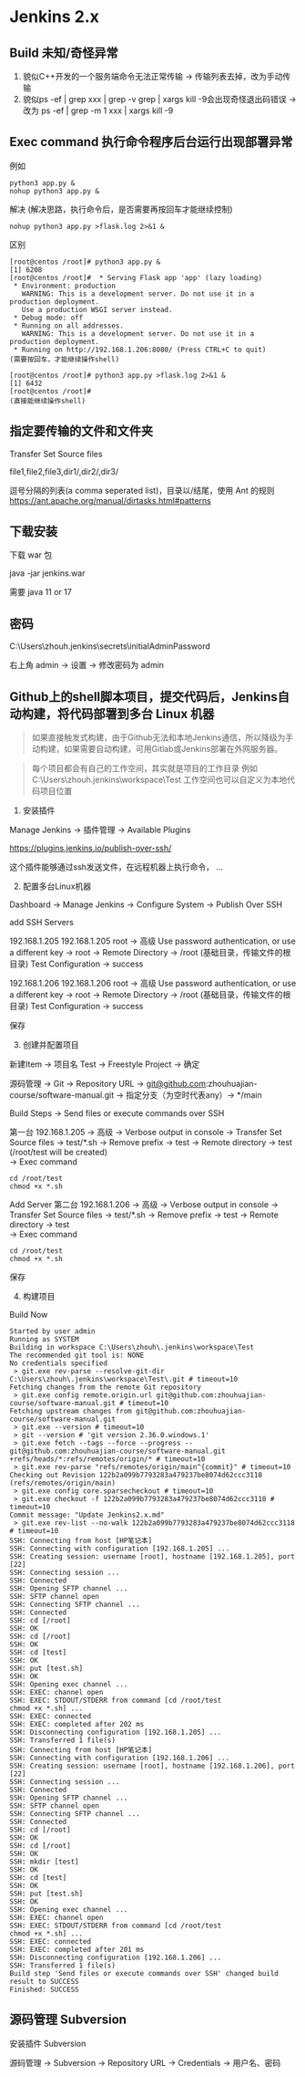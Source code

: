 # Jenkins 2.x

## Build 未知/奇怪异常

1. 貌似C++开发的一个服务端命令无法正常传输 -> 传输列表去掉，改为手动传输
2. 貌似ps -ef | grep xxx | grep -v grep | xargs kill -9会出现奇怪退出码错误 -> 改为 ps -ef | grep -m 1 xxx | xargs kill -9

## Exec command 执行命令程序后台运行出现部署异常

例如
```shell
python3 app.py &
nohup python3 app.py &
```

解决 (解决思路，执行命令后，是否需要再按回车才能继续控制)

```shell
nohup python3 app.py >flask.log 2>&1 &
```

区别

```shell
[root@centos /root]# python3 app.py &
[1] 6208
[root@centos /root]#  * Serving Flask app 'app' (lazy loading)
 * Environment: production
   WARNING: This is a development server. Do not use it in a production deployment.
   Use a production WSGI server instead.
 * Debug mode: off
 * Running on all addresses.
   WARNING: This is a development server. Do not use it in a production deployment.
 * Running on http://192.168.1.206:8080/ (Press CTRL+C to quit)
(需要按回车，才能继续操作shell)

[root@centos /root]# python3 app.py >flask.log 2>&1 &
[1] 6432
[root@centos /root]# 
(直接能继续操作shell)
```

## 指定要传输的文件和文件夹

Transfer Set Source files

file1,file2,file3,dir1/,dir2/,dir3/

逗号分隔的列表(a comma seperated list)，目录以/结尾，使用 Ant 的规则 https://ant.apache.org/manual/dirtasks.html#patterns

## 下载安装

下载 war 包

java -jar jenkins.war

需要 java 11 or 17

## 密码

C:\Users\zhouh\.jenkins\secrets\initialAdminPassword

右上角 admin -> 设置 -> 修改密码为 admin

## Github上的shell脚本项目，提交代码后，Jenkins自动构建，将代码部署到多台 Linux 机器

> 如果直接触发式构建，由于Github无法和本地Jenkins通信，所以降级为手动构建，如果需要自动构建，可用Gitlab或Jenkins部署在外网服务器。

> 每个项目都会有自己的工作空间，其实就是项目的工作目录 例如 C:\Users\zhouh\.jenkins\workspace\Test 工作空间也可以自定义为本地代码项目位置

1. 安装插件

Manage Jenkins -> 插件管理 -> Available Plugins 

https://plugins.jenkins.io/publish-over-ssh/

这个插件能够通过ssh发送文件，在远程机器上执行命令， ...

2. 配置多台Linux机器

Dashboard -> Manage Jenkins -> Configure System -> Publish Over SSH

add SSH Servers

192.168.1.205 192.168.1.205 root -> 高级 Use password authentication, or use a different key -> root -> Remote Directory -> /root (基础目录，传输文件的根目录)
Test Configuration -> success

192.168.1.206 192.168.1.206 root -> 高级 Use password authentication, or use a different key -> root -> Remote Directory -> /root (基础目录，传输文件的根目录)
Test Configuration -> success

保存

3. 创建并配置项目

新建Item -> 项目名 Test -> Freestyle Project -> 确定

源码管理 -> Git -> Repository URL -> git@github.com:zhouhuajian-course/software-manual.git -> 指定分支（为空时代表any）-> */main

Build Steps -> Send files or execute commands over SSH 

第一台 192.168.1.205 -> 高级 -> Verbose output in console -> Transfer Set Source files -> test/*.sh -> Remove prefix -> test -> Remote directory -> test (/root/test will be created)   
-> Exec command
```shell
cd /root/test
chmod +x *.sh
```
Add Server
第二台 192.168.1.206 -> 高级 -> Verbose output in console -> Transfer Set Source files -> test/*.sh -> Remove prefix -> test -> Remote directory -> test  
-> Exec command
```shell
cd /root/test
chmod +x *.sh
```
保存

4. 构建项目

Build Now

```
Started by user admin
Running as SYSTEM
Building in workspace C:\Users\zhouh\.jenkins\workspace\Test
The recommended git tool is: NONE
No credentials specified
 > git.exe rev-parse --resolve-git-dir C:\Users\zhouh\.jenkins\workspace\Test\.git # timeout=10
Fetching changes from the remote Git repository
 > git.exe config remote.origin.url git@github.com:zhouhuajian-course/software-manual.git # timeout=10
Fetching upstream changes from git@github.com:zhouhuajian-course/software-manual.git
 > git.exe --version # timeout=10
 > git --version # 'git version 2.36.0.windows.1'
 > git.exe fetch --tags --force --progress -- git@github.com:zhouhuajian-course/software-manual.git +refs/heads/*:refs/remotes/origin/* # timeout=10
 > git.exe rev-parse "refs/remotes/origin/main^{commit}" # timeout=10
Checking out Revision 122b2a099b7793283a479237be8074d62ccc3118 (refs/remotes/origin/main)
 > git.exe config core.sparsecheckout # timeout=10
 > git.exe checkout -f 122b2a099b7793283a479237be8074d62ccc3118 # timeout=10
Commit message: "Update Jenkins2.x.md"
 > git.exe rev-list --no-walk 122b2a099b7793283a479237be8074d62ccc3118 # timeout=10
SSH: Connecting from host [HP笔记本]
SSH: Connecting with configuration [192.168.1.205] ...
SSH: Creating session: username [root], hostname [192.168.1.205], port [22]
SSH: Connecting session ...
SSH: Connected
SSH: Opening SFTP channel ...
SSH: SFTP channel open
SSH: Connecting SFTP channel ...
SSH: Connected
SSH: cd [/root]
SSH: OK
SSH: cd [/root]
SSH: OK
SSH: cd [test]
SSH: OK
SSH: put [test.sh]
SSH: OK
SSH: Opening exec channel ...
SSH: EXEC: channel open
SSH: EXEC: STDOUT/STDERR from command [cd /root/test
chmod +x *.sh] ...
SSH: EXEC: connected
SSH: EXEC: completed after 202 ms
SSH: Disconnecting configuration [192.168.1.205] ...
SSH: Transferred 1 file(s)
SSH: Connecting from host [HP笔记本]
SSH: Connecting with configuration [192.168.1.206] ...
SSH: Creating session: username [root], hostname [192.168.1.206], port [22]
SSH: Connecting session ...
SSH: Connected
SSH: Opening SFTP channel ...
SSH: SFTP channel open
SSH: Connecting SFTP channel ...
SSH: Connected
SSH: cd [/root]
SSH: OK
SSH: cd [/root]
SSH: OK
SSH: mkdir [test]
SSH: OK
SSH: cd [test]
SSH: OK
SSH: put [test.sh]
SSH: OK
SSH: Opening exec channel ...
SSH: EXEC: channel open
SSH: EXEC: STDOUT/STDERR from command [cd /root/test
chmod +x *.sh] ...
SSH: EXEC: connected
SSH: EXEC: completed after 201 ms
SSH: Disconnecting configuration [192.168.1.206] ...
SSH: Transferred 1 file(s)
Build step 'Send files or execute commands over SSH' changed build result to SUCCESS
Finished: SUCCESS
```

## 源码管理 Subversion

安装插件 Subversion

源码管理 -> Subversion -> Repository URL -> Credentials -> 用户名、密码 

